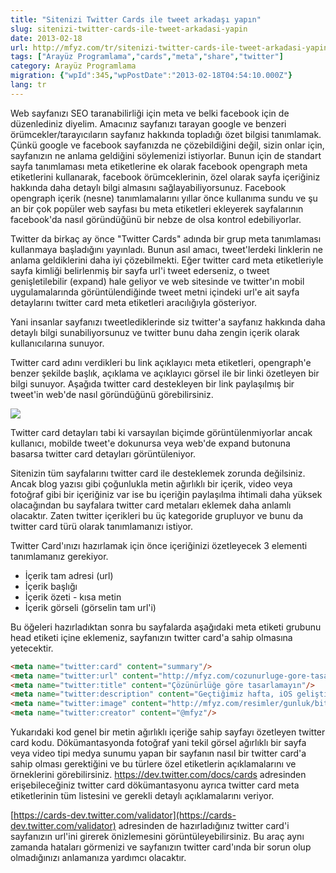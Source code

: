 ```yaml
---
title: "Sitenizi Twitter Cards ile tweet arkadaşı yapın"
slug: sitenizi-twitter-cards-ile-tweet-arkadasi-yapin
date: 2013-02-18
url: http://mfyz.com/tr/sitenizi-twitter-cards-ile-tweet-arkadasi-yapin/
tags: ["Arayüz Programlama","cards","meta","share","twitter"]
category: Arayüz Programlama
migration: {"wpId":345,"wpPostDate":"2013-02-18T04:54:10.000Z"}
lang: tr
---
```


Web sayfanızı SEO taranabilirliği için meta ve belki facebook için de düzenlediniz diyelim. Amacınız sayfanızı tarayan google ve benzeri örümcekler/tarayıcıların sayfanız hakkında topladığı özet bilgisi tanımlamak. Çünkü google ve facebook sayfanızda ne çözebildiğini değil, sizin onlar için, sayfanızın ne anlama geldiğini söylemenizi istiyorlar. Bunun için de standart sayfa tanımlaması meta etiketlerine ek olarak facebook opengraph meta etiketlerini kullanarak, facebook örümceklerinin, özel olarak sayfa içeriğiniz hakkında daha detaylı bilgi almasını sağlayabiliyorsunuz. Facebook opengraph içerik (nesne) tanımlamalarını yıllar önce kullanıma sundu ve şu an bir çok popüler web sayfası bu meta etiketleri ekleyerek sayfalarının facebook'da nasıl göründüğünü bir nebze de olsa kontrol edebiliyorlar.

Twitter da birkaç ay önce "Twitter Cards" adında bir grup meta tanımlaması kullanmaya başladığını yayınladı. Bunun asıl amacı, tweet'lerdeki linklerin ne anlama geldiklerini daha iyi çözebilmekti. Eğer twitter card meta etiketleriyle sayfa kimliği belirlenmiş bir sayfa url'i tweet ederseniz, o tweet genişletilebilir (expand) hale geliyor ve web sitesinde ve twitter'ın mobil uygulamalarında görüntülendiğinde tweet metni içindeki url'e ait sayfa detaylarını twitter card meta etiketleri aracılığıyla gösteriyor.

Yani insanlar sayfanızı tweetlediklerinde siz twitter'a sayfanız hakkında daha detaylı bilgi sunabiliyorsunuz ve twitter bunu daha zengin içerik olarak kullanıcılarına sunuyor.

Twitter card adını verdikleri bu link açıklayıcı meta etiketleri, opengraph'e benzer şekilde başlık, açıklama ve açıklayıcı görsel ile bir linki özetleyen bir bilgi sunuyor. Aşağıda twitter card destekleyen bir link paylaşılmış bir tweet'in web'de nasıl göründüğünü görebilirsiniz.

![](/images/archive/tr/2013/02/twitter-cards.jpg)

Twitter card detayları tabi ki varsayılan biçimde görüntülenmiyorlar ancak kullanıcı, mobilde tweet'e dokunursa veya web'de expand butonuna basarsa twitter card detayları görüntüleniyor.

Sitenizin tüm sayfalarını twitter card ile desteklemek zorunda değilsiniz. Ancak blog yazısı gibi çoğunlukla metin ağırlıklı bir içerik, video veya fotoğraf gibi bir içeriğiniz var ise bu içeriğin paylaşılma ihtimali daha yüksek olacağından bu sayfalara twitter card metaları eklemek daha anlamlı olacaktır. Zaten twitter içerikleri bu üç kategoride grupluyor ve bunu da twitter card türü olarak tanımlamanızı istiyor.

Twitter Card'ınızı hazırlamak için önce içeriğinizi özetleyecek 3 elementi tanımlamanız gerekiyor.

*   İçerik tam adresi (url)
*   İçerik başlığı
*   İçerik özeti - kısa metin
*   İçerik görseli (görselin tam url'i)

Bu öğeleri hazırladıktan sonra bu sayfalarda aşağıdaki meta etiketi grubunu head etiketi içine eklemeniz, sayfanızın twitter card'a sahip olmasına yetecektir.
```html
<meta name="twitter:card" content="summary"/>
<meta name="twitter:url" content="http://mfyz.com/cozunurluge-gore-tasarlamayin"/>
<meta name="twitter:title" content="Çözünürlüğe göre tasarlamayın"/>
<meta name="twitter:description" content="Geçtiğimiz hafta, iOS geliştiricilerimizden biri, varolan iPhone uygulamamızı iPad'e sadece birkaç ayarla oynadıktna sonra derleyerek çalışır hale getirdi, sonuç tabi ki götü başı dağılmış bir uygulama, ama fonksiyonel. Tabi ki..."/>
<meta name="twitter:image" content="http://mfyz.com/resimler/gunluk/bitmpap-vector.jpg"/>
<meta name="twitter:creator" content="@mfyz"/>

```
Yukarıdaki kod genel bir metin ağırlıklı içeriğe sahip sayfayı özetleyen twitter card kodu. Dökümantasyonda fotoğraf yani tekil görsel ağırlıklı bir sayfa veya video tipi medya sunumu yapan bir sayfanın nasıl bir twitter card'a sahip olması gerektiğini ve bu türlere özel etiketlerin açıklamalarını ve örneklerini görebilirsiniz. https://dev.twitter.com/docs/cards adresinden erişebileceğiniz twitter card dökümantasyonu ayrıca twitter card meta etiketlerinin tüm listesini ve gerekli detaylı açıklamalarını veriyor.

[https://cards-dev.twitter.com/validator](https://cards-dev.twitter.com/validator) adresinden de hazırladığınız twitter card'i sayfanızın url'ini girerek önizlemesini görüntüleyebilirsiniz. Bu araç aynı zamanda hataları görmenizi ve sayfanızın twitter card'ında bir sorun olup olmadığınızı anlamanıza yardımcı olacaktır.